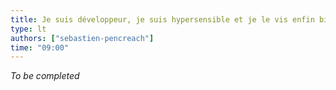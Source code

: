 ```yaml
---
title: Je suis développeur, je suis hypersensible et je le vis enfin bien !
type: lt
authors: ["sebastien-pencreach"]
time: "09:00"
---
```


*To be completed*

